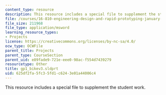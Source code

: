 ```yaml
---
content_type: resource
description: This resource includes a special file to supplement the student work.
file: /courses/16-810-engineering-design-and-rapid-prototyping-january-iap-2005/625df2fa5fc35fd1c6243e01a44006c4_gp1_bikev3.sldprt
file_size: 211968
file_type: application/msword
learning_resource_types:
- Projects
license: https://creativecommons.org/licenses/by-nc-sa/4.0/
ocw_type: OCWFile
parent_title: Projects
parent_type: CourseSection
parent_uid: e89fade9-721e-eee0-98ac-f554d7439279
resourcetype: Other
title: gp1_bikev3.sldprt
uid: 625df2fa-5fc3-5fd1-c624-3e01a44006c4
---
```

This resource includes a special file to supplement the student work.